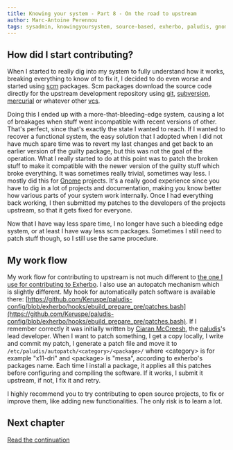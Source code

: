 ```yaml
---
title: Knowing your system - Part 8 - On the road to upstream
author: Marc-Antoine Perennou
tags: sysadmin, knowingyoursystem, source-based, exherbo, paludis, gnome
---
```


## How did I start contributing?

When I started to really dig into my system to fully understand how it works, breaking everything to know of to fix it,
I decided to do even worse and started using [scm](http://en.wikipedia.org/wiki/Source_Control_Management) packages. Scm
packages download the source code directly for the upstream development repository using [git](http://git-scm.com/),
[subversion](http://subversion.tigris.org/), [mercurial](https://www.mercurial-scm.org/) or whatever other
[vcs](http://en.wikipedia.org/wiki/Revision_control).

Doing this I ended up with a more-that-bleeding-edge system, causing a lot of breakages when stuff went incompatible
with recent versions of other. That's perfect, since that's exactly the state I wanted to reach. If I wanted to recover
a functional system, the easy solution that I adopted when I did not have much spare time was to revert my last changes
and get back to an earlier version of the guilty package, but this was not the goal of the operation. What I really
started to do at this point was to patch the broken stuff to make it compatible with the newer version of the guilty
stuff which broke everything. It was sometimes really trivial, sometimes way less. I mostly did this for [Gnome](http://www.gnome.org/)
projects. It's a really good experience since you have to dig in a lot of projects and documentation, making you know
better how various parts of your system work internally. Once I had everything back working, I then submitted my patches
to the developers of the projects upstream, so that it gets fixed for everyone.

Now that I have way less spare time, I no longer have such a bleeding edge system, or at least I have way less scm
packages. Sometimes I still need to patch stuff though, so I still use the same procedure.

## My work flow

My work flow for contributing to upstream is not much different to [the one I use for contributing to Exherbo](http://www.imagination-land.org/posts/2013-01-03-knowing-your-system---part-7---contributing-to-exherbo.html).
I also use an autopatch mechanism which is slightly different. My hook for automatically patch software is available
there: [https://github.com/Keruspe/paludis-config/blob/exherbo/hooks/ebuild_prepare_pre/patches.bash](https://github.com/Keruspe/paludis-config/blob/exherbo/hooks/ebuild_prepare_pre/patches.bash).
If I remember correctly it was initially written by [Ciaran McCreesh](http://ciaranm.wordpress.com/), the
[paludis](http://paludis.exherbo.org/)'s lead developer. When I want to patch something, I get a copy locally, I write
and commit my patch, I generate a patch file and move it to `/etc/paludis/autopatch/<category>/<package>/` where
&lt;category&gt; is for example "x11-dri" and &lt;package&gt; is "mesa", according to exherbo's packages name. Each time
I install a package, it applies all this patches before configuring and compiling the software. If it works, I submit it
upstream, if not, I fix it and retry.

I highly recommend you to try contributing to open source projects, to fix or improve them, like adding new
functionalities. The only risk is to learn a lot.

## Next chapter

[Read the continuation](http://www.imagination-land.org/posts/2013-01-17-knowing-your-system---part-9---contributing-to-exherbo%3A-updated-and-smoother-method.html)
